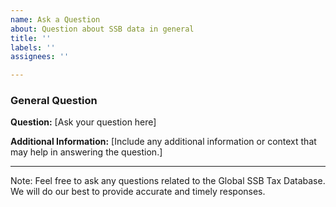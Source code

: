 ```yaml
---
name: Ask a Question
about: Question about SSB data in general
title: ''
labels: ''
assignees: ''

---
```


### General Question

**Question:**
[Ask your question here]

**Additional Information:**
[Include any additional information or context that may help in answering the question.]

---
Note: Feel free to ask any questions related to the Global SSB Tax Database. We will do our best to provide accurate and timely responses.

